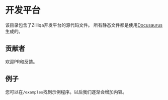 # 开发平台

该目录包含了Zilliqa开发平台的源代码文件。
所有静态文件都是使用[Docusaurus](https://docusaurus.io)生成的。

## 贡献者

欢迎PR和反馈。

## 例子

您可以在`/examples`找到示例程序。以后我们逐渐会增加内容。